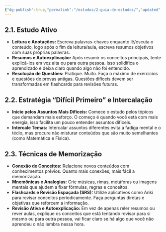 ```yaml
---
{"dg-publish":true,"permalink":"/estudos/2-guia-de-estudos/","updated":"2025-03-17T13:11:35.663-03:00"}
---
```


## 2.1. Estudo Ativo

- **Leitura e Anotações:**
	Escreva palavras-chaves enquanto lê/escuta o conteúdo, logo após o fim da leitura/aula, escreva resumos objetivos com suas próprias palavras.
- **Resumos e Autoexplicação:**
	Após resumir os conceitos principais, tente explicá-los em voz alta ou para outra pessoa. Isso solidifica o aprendizado e deixa claro quando algo não foi entendido.
- **Resolução de Questões:**
	Pratique. Muito. Faça o máximo de exercícios e questões de provas antigas. Questões difíceis devem ser transformadas em flashcards para revisões futuras.

## 2.2. Estratégia “Difícil Primeiro” e Intercalação

- **Inicie pelos Assuntos Mais Difíceis:**
	Comece o estudo pelos tópicos que demandam mais esforço. O começo é quando você está com mais energia, isso facilita um pouco entender assuntos dificeis.
- **Intercale Temas:**
	Intercalar assuntos diferentes evita a fadiga mental e o tédio, mas procure não misturar conteúdos que são muito semelhantes (como Matemática e Física).

## 2.3. Técnicas de Memorização

- **Conexão de Conceitos:**
	Relacione novos conteúdos com conhecimentos prévios. Quanto mais conexões, mais fácil a memorização.
- **Mnemônicas e Analogias:**
	Crie músicas, rimas, metáforas ou imagens mentais que ajudem a fixar fórmulas, regras e conceitos.
- **Flashcards e Revisão Espaçada (SRS):**
	Utilize aplicativos como Anki para revisar conceitos periodicamente. Faça perguntas diretas e objetivas que reforcem a informação.
- **Revisão Ativa e Autoexplicação:**
	Em vez de apenas reler resumos ou rever aulas, explique os conceitos que está tentando revisar para si mesmo ou para outra pessoa, vai ficar claro se há algo que você não aprendeu o não lembra nessa hora.
